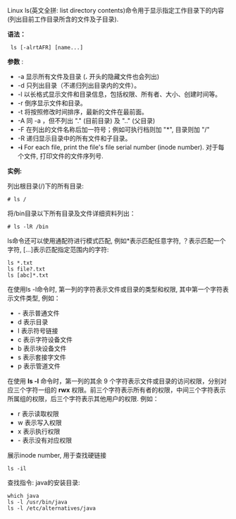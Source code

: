 Linux ls(英文全拼: list directory contents)命令用于显示指定工作目录下的内容(列出目前工作目录所含的文件及子目录).

**语法：**

```
 ls [-alrtAFR] [name...]
```

**参数** :

- -a 显示所有文件及目录 (**.** 开头的隐藏文件也会列出)
- -d 只列出目录（不递归列出目录内的文件）。
- -l 以长格式显示文件和目录信息，包括权限、所有者、大小、创建时间等。
- -r 倒序显示文件和目录。
- -t 将按照修改时间排序，最新的文件在最前面。
- -A 同 -a ，但不列出 "." (目前目录) 及 ".." (父目录)
- -F 在列出的文件名称后加一符号；例如可执行档则加 "*", 目录则加 "/"
- -R 递归显示目录中的所有文件和子目录。
- **-i**   For each file, print the file's file serial number (inode number). 对于每个文件, 打印文件的文件序列号.

**实例:**

列出根目录(/)下的所有目录:

```
# ls /
```

将/bin目录以下所有目录及文件详细资料列出：

```
# ls -lR /bin
```

ls命令还可以使用通配符进行模式匹配, 例如*表示匹配任意字符, ？表示匹配一个字符, [...]表示匹配指定范围内的字符:

```
ls *.txt
ls file?.txt
ls [abc]*.txt
```

在使用ls -l命令时, 第一列的字符表示文件或目录的类型和权限, 其中第一个字符表示文件类型, 例如：

- \- 表示普通文件
- d 表示目录
- l 表示符号链接
- c 表示字符设备文件
- b 表示块设备文件
- s 表示套接字文件
- p 表示管道文件

在使用 **ls -l** 命令时，第一列的其余 9 个字符表示文件或目录的访问权限，分别对应三个字符一组的 **rwx** 权限。前三个字符表示所有者的权限，中间三个字符表示所属组的权限，后三个字符表示其他用户的权限. 例如：

- r 表示读取权限
- w 表示写入权限
- x 表示执行权限
- \- 表示没有对应权限

展示inode number, 用于查找硬链接

```
ls -il
```

查找指令: java的安装目录:

```
which java
ls -l /usr/bin/java
ls -l /etc/alternatives/java
```































